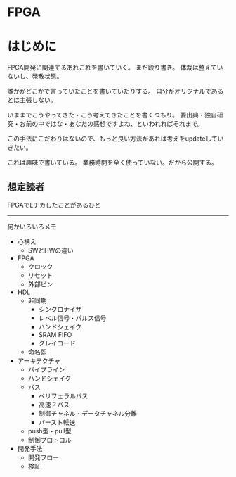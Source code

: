 FPGA
====

# はじめに

FPGA開発に関連するあれこれを書いていく。
まだ殴り書き。
体裁は整えていないし、発散状態。

誰かがどこかで言っていたことを書いていたりする。
自分がオリジナルであるとは主張しない。

いままでこうやってきた・こう考えてきたことを書くつもり。
要出典・独自研究・お前の中ではな・あなたの感想ですよね、といわれればそれまで。

この手法にこだわりはないので、もっと良い方法があれば考えをupdateしていきたい。

これは趣味で書いている。
業務時間を全く使っていない。だから公開する。


## 想定読者

FPGAでLチカしたことがあるひと

----

何かいろいろメモ

  * 心構え
    * SWとHWの違い
  * FPGA
    * クロック
    * リセット
    * 外部ピン
  * HDL
    * 非同期
       * シンクロナイザ
       * レベル信号・パルス信号
       * ハンドシェイク
       * SRAM FIFO
       * グレイコード
    * 命名即
  * アーキテクチャ
    * パイプライン
    * ハンドシェイク
    * バス
      * ペリフェラルバス
      * 高速？バス
      * 制御チャネル・データチャネル分離
      * バースト転送
    * push型・pull型
    * 制御プロトコル
  * 開発手法
    * 開発フロー
    * 検証
    
  
